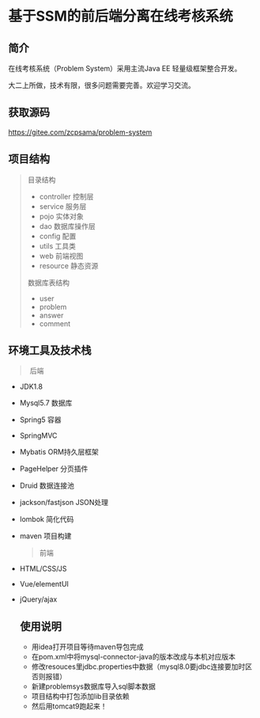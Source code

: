 # 			基于SSM的前后端分离在线考核系统

##  简介

在线考核系统（Problem System）采用主流Java EE 轻量级框架整合开发。

大二上所做，技术有限，很多问题需要完善。欢迎学习交流。


##  获取源码

https://gitee.com/zcpsama/problem-system

##  项目结构

> 目录结构 
>
> - controller 控制层
> - service 服务层
> - pojo 实体对象
> - dao 数据库操作层
> - config 配置
> - utils 工具类
> - web 前端视图
> - resource 静态资源
>
> 数据库表结构
>
> - user
> - problem
> - answer
> - comment 

##  环境工具及技术栈

> ​     后端

- JDK1.8

- Mysql5.7 数据库

- Spring5 容器

- SpringMVC 

- Mybatis ORM持久层框架

- PageHelper 分页插件

- Druid 数据连接池

- jackson/fastjson JSON处理

- lombok 简化代码

- maven 项目构建

  > 前端

- HTML/CSS/JS

- Vue/elementUI

- jQuery/ajax 

  ## 使用说明

  - 用idea打开项目等待maven导包完成
  - 在pom.xml中将mysql-connector-java的版本改成与本机对应版本
  - 修改resouces里jdbc.properties中数据（mysql8.0要jdbc连接要加时区否则报错）
  - 新建problemsys数据库导入sql脚本数据
  - 项目结构中打包添加lib目录依赖
  - 然后用tomcat9跑起来！